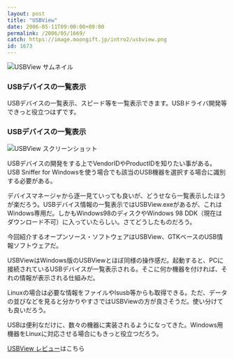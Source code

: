 ```yaml
---
layout: post
title: "USBView"
date: 2006-05-11T09:00:00+09:00
permalink: /2006/05/1669/
catch: https://image.moongift.jp/intro2/usbview.png
id: 1673
---
```

 ![USBView サムネイル](https://image.moongift.jp/intro2/usbview.t.png "USBView サムネイル")
  

### USBデバイスの一覧表示
  
USBデバイスの一覧表示、スピード等を一覧表示できます。USBドライバ開発等できっと役立つはずです。  
<!--more-->  

### USBデバイスの一覧表示
  

![USBView スクリーンショット](https://image.moongift.jp/intro2/usbview.png "USBView スクリーンショット")

  

USBデバイスの開発をする上でVendorIDやProductIDを知りたい事がある。USB Sniffer for Windowsを使う場合でも該当のUSB機器を選択する場合に識別する必要がある。

  

デバイスマネージャから逐一見ていっても良いが、どうせなら一覧表示したほうが楽だろう。USBデバイス情報の一覧表示ではUSBView.exeがあるが、これはWindows専用だ。しかもWindows98のディスクやWindows 98 DDK（現在はダウンロード不可）に入っていたらしい。さてどうしたものだろう。

  

今回紹介するオープンソース・ソフトウェアはUSBView、GTKベースのUSB情報ソフトウェアだ。

  

USBViewはWindows版のUSBViewとほぼ同様の操作感だ。起動すると、PCに接続されているUSBデバイスが一覧表示される。そこに何か機器を付ければ、それの情報が表示される仕組みだ。

  

Linuxの場合は必要な情報をファイルやlsusb等からも取得できる。ただ、データの並びなどを見ると分かりやすさではUSBViewの方が良さそうだ。使い分けても良いだろう。

  

USBは便利なだけに、数々の機器に実装されるようになってきた。Windows用機器をLinuxに対応させる場合にもきっと役立つだろう。

  

[USBView レビュー](http://oss.moongift.jp/review/i-1673.html)はこちら

